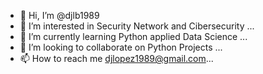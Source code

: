 - 👋 Hi, I’m @djlb1989
- 👀 I’m interested in Security Network and Cibersecurity ...
- 🌱 I’m currently learning Python applied Data Science ...
- 💞️ I’m looking to collaborate on Python Projects ...
- 📫 How to reach me djlopez1989@gmail.com...

<!---
djlb1989/djlb1989 is a ✨ special ✨ repository because its `README.md` (this file) appears on your GitHub profile.
You can click the Preview link to take a look at your changes.
--->
